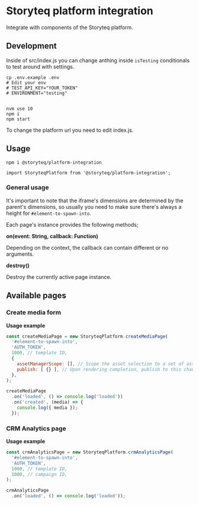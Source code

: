 # Storyteq platform integration

Integrate with components of the Storyteq platform.

## Development

Inside of src/index.js you can change anthing inside `isTesting` conditionals to test around with settings.

```
cp .env.example .env
# Edit your env
# TEST_API_KEY="YOUR_TOKEN"
# ENVIRONMENT="testing"


nvm use 10
npm i
npm start
```

To change the platform url you need to edit index.js.

## Usage

```
npm i @storyteq/platform-integration
```

```
import StoryteqPlatform from '@storyteq/platform-integration';
```
### General usage

It's important to note that the iframe's dimensions are determined by the parent's dimensions, so usually you need to make sure there's always a height for `#element-to-spawn-into`.

Each page's instance provides the following methods;

__on(event: String, callback: Function)__

Depending on the context, the callback can contain different or no arguments.

__destroy()__

Destroy the currently active page instance.

## Available pages

### Create media form

__Usage example__
```js
const createMediaPage = new StoryteqPlatform.createMediaPage(
  '#element-to-spawn-into',
  'AUTH_TOKEN',
  1000, // template ID,
  {
    assetManagerScope: [], // Scope the asset selection to a set of asset providers
    publish: [ {} ], // Upon rendering completion, publish to this channel
  },
);

createMediaPage
  .on('loaded', () => console.log('loaded'))
  .on('created', (media) => {
    console.log({ media });
  });
```

### CRM Analytics page

__Usage example__
```js
const crmAnalyticsPage = new StoryteqPlatform.crmAnalyticsPage(
  '#element-to-spawn-into',
  'AUTH_TOKEN',
  1000, // template ID,
  1000, // campaign ID,
);

crmAnalyticsPage
  .on('loaded', () => console.log('loaded'));
```